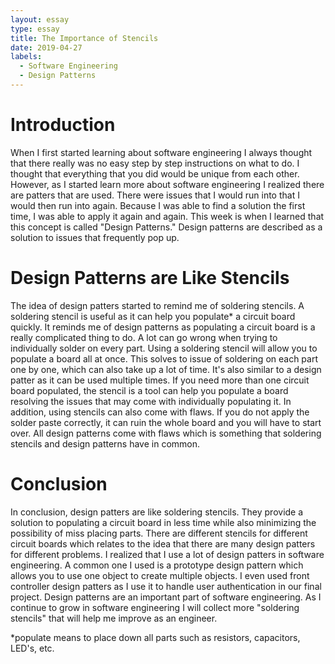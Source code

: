 ```yaml
---
layout: essay
type: essay
title: The Importance of Stencils
date: 2019-04-27
labels:
  - Software Engineering
  - Design Patterns
---
```

# Introduction
When I first started learning about software engineering I always thought that there really was no easy step by step instructions on what to do. I thought that everything that you did would be unique from each other. However, as I started learn more about software engineering I realized there are patters that are used. There were issues that I would run into that I would then run into again. Because I was able to find a solution the first time, I was able to apply it again and again. This week is when I learned that this concept is called "Design Patterns." Design patterns are described as a solution to issues that frequently pop up.

# Design Patterns are Like Stencils
The idea of design patters started to remind me of soldering stencils. A soldering stencil is useful as it can help you populate* a circuit board quickly. It reminds me of design patterns as populating a circuit board is a really complicated thing to do. A lot can go wrong when trying to individually solder on every part. Using a soldering stencil will allow you to populate a board all at once. This solves to issue of soldering on each part one by one, which can also take up a lot of time. It's also similar to a design patter as it can be used multiple times. If you need more than one circuit board populated, the stencil is a tool can help you populate a board resolving the issues that may come with individually populating it. In addition, using stencils can also come with flaws. If you do not apply the solder paste correctly, it can ruin the whole board and you will have to start over. All design patterns come with flaws which is something that soldering stencils and design patterns have in common.

# Conclusion
In conclusion, design patters are like soldering stencils. They provide a solution to populating a circuit board in less time while also minimizing the possibility of miss placing parts. There are different stencils for different circuit boards which relates to the idea that there are many design patters for different problems. I realized that I use a lot of design patters in software engineering. A common one I used is a prototype design pattern which allows you to use one object to create multiple objects. I even used front controller design patters as I use it to handle user authentication in our final project. Design patterns are an important part of software engineering. As I continue to grow in software engineering I will collect more "soldering stencils" that will help me improve as an engineer. 

*populate means to place down all parts such as resistors, capacitors, LED's, etc.